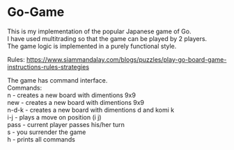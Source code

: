 # Go-Game
This is my implementation of the popular Japanese game of Go.<br>
I have used multitrading so that the game can be played by 2 players.<br> 
The game logic is implemented in a purely functional style.<br>

Rules: https://www.siammandalay.com/blogs/puzzles/play-go-board-game-instructions-rules-strategies<br>

The game has command interface.<br>
Commands:<br>
  n - creates a new board with dimentions 9x9<br> 
  new - creates a new board with dimentions 9x9<br>
  n-d-k - creates a new board with dimentions d and komi k<br>
  i-j - plays a move on position (i j)<br>
  pass - current player passes his/her turn<br>
  s - you surrender the game<br>
  h - prints all commands<br>
